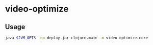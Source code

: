 # video-optimize

## Usage

``` bash
java $JVM_OPTS -cp deploy.jar clojure.main -m video-optimize.core
```
